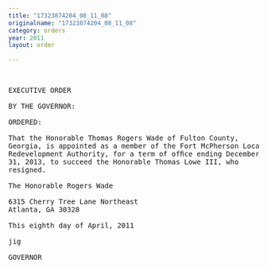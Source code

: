 ```yaml
---
title: "17323874204_08_11_08"
originalname: "17323874204_08_11_08"
category: orders
year: 2011
layout: order

---
```

<pre>
 

EXECUTIVE ORDER

BY THE GOVERNOR:

ORDERED:

That the Honorable Thomas Rogers Wade of Fulton County,
Georgia, is appointed as a member of the Fort McPherson Local
Redevelopment Authority, for a term of ofﬁce ending December
31, 2013, to succeed the Honorable Thomas Lowe III, who
resigned.

The Honorable Rogers Wade

6315 Cherry Tree Lane Northeast
Atlanta, GA 30328

This eighth day of April, 2011

jig

GOVERNOR

</pre>
